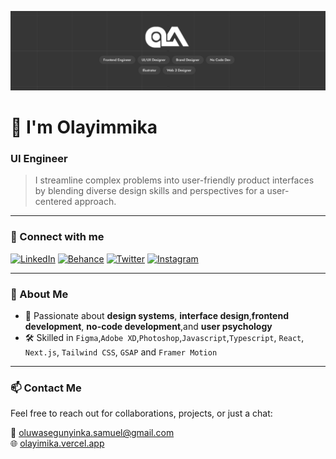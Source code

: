 ![github-hero](https://raw.githubusercontent.com/olayinka02/olayinka02/main/olabanner.png)

# 👋 I'm Olayimmika

### **UI Engineer**

> I streamline complex problems into user-friendly product interfaces  
> by blending diverse design skills and perspectives for a user-centered approach.

---

### 🔗 Connect with me

[![LinkedIn](https://img.shields.io/badge/LinkedIn-0077B5?style=flat&logo=linkedin&logoColor=white)](https://www.linkedin.com/in/akinseye-oluwasegun-yinka-319a661a9/)
[![Behance](https://img.shields.io/badge/Behance-1769ff?style=flat&logo=behance&logoColor=white)](https://www.behance.net/oluwasegunyinka)
[![Twitter](https://img.shields.io/badge/Twitter-1DA1F2?style=flat&logo=twitter&logoColor=white)](https://x.com/Olayimika_yinka)
[![Instagram](https://img.shields.io/badge/Instagram-E4405F?style=flat&logo=instagram&logoColor=white)](https://www.instagram.com/accounts/login/?next=https%3A%2F%2Fwww.instagram.com%2F0layimmika%2F&is_from_rle)


---

### 🧠 About Me

- 🎨 Passionate about **design systems**, **interface design**,**frontend development**, **no-code development**,and **user psychology**
- 🛠️ Skilled in `Figma`,`Adobe XD`,`Photoshop`,`Javascript`,`Typescript`, `React`, `Next.js`, `Tailwind CSS`, `GSAP`  and `Framer Motion`


---

### 📫 Contact Me

Feel free to reach out for collaborations, projects, or just a chat:

📧 oluwasegunyinka.samuel@gmail.com  
🌐 [olayimika.vercel.app](https://olayimika.vercel.app/)

